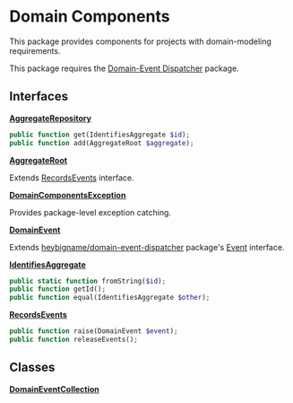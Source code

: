 # Domain Components

This package provides components for projects with domain-modeling requirements.

This package requires the [Domain-Event Dispatcher](https://github.com/heybigname/domain-event-dispatcher) package.

## Interfaces

[**AggregateRepository**](https://github.com/heybigname/domain-components/blob/master/src/AggregateRepository.php)
```php
public function get(IdentifiesAggregate $id);
public function add(AggregateRoot $aggregate);
```

[**AggregateRoot**](https://github.com/heybigname/domain-components/blob/master/src/AggregateRoot.php)

Extends [RecordsEvents](https://github.com/heybigname/domain-components/blob/master/src/RecordsEvents.php) interface.

[**DomainComponentsException**](https://github.com/heybigname/domain-components/blob/master/src/DomainComponentsException.php)

Provides package-level exception catching.

[**DomainEvent**](https://github.com/heybigname/domain-components/blob/master/src/DomainEvent.php)

Extends [heybigname/domain-event-dispatcher](https://github.com/heybigname/domain-event-dispatcher) package's [Event](https://github.com/heybigname/domain-event-dispatcher/blob/master/src/Event.php) interface.

[**IdentifiesAggregate**](https://github.com/heybigname/domain-components/blob/master/src/IdentifiesAggregate.php)
```php
public static function fromString($id);
public function getId();
public function equal(IdentifiesAggregate $other);
```

[**RecordsEvents**](https://github.com/heybigname/domain-components/blob/master/src/RecordsEvents.php)
```php
public function raise(DomainEvent $event);
public function releaseEvents();
```

## Classes

[**DomainEventCollection**](https://github.com/heybigname/domain-components/blob/master/src/DomainEventCollection.php)
